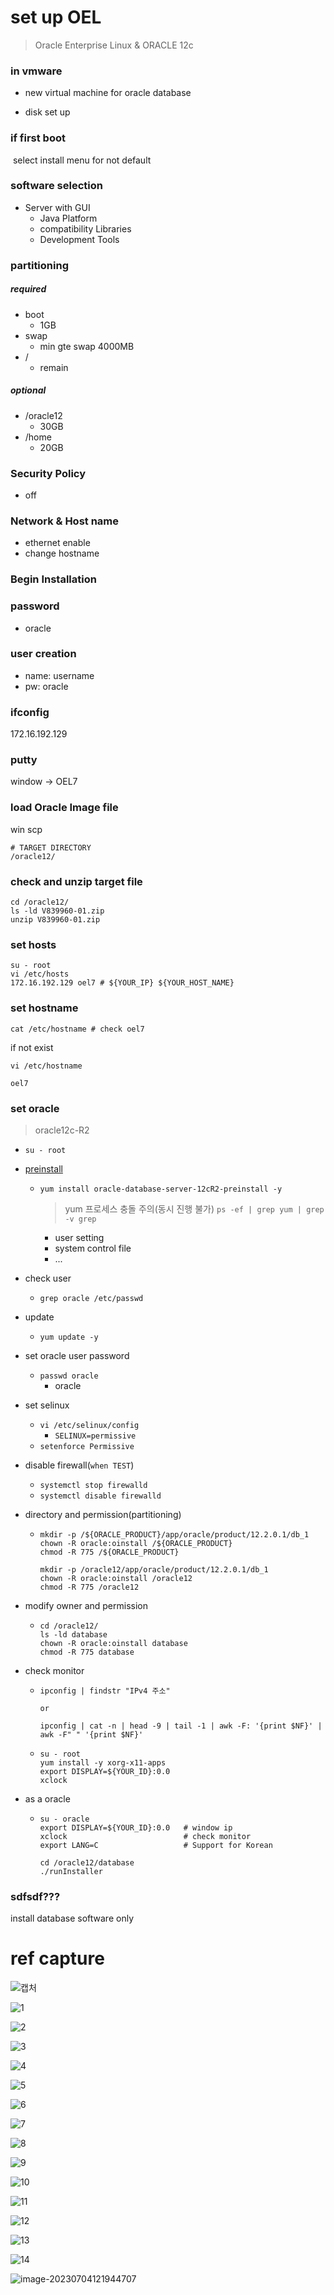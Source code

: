 # set up OEL
> Oracle Enterprise Linux & ORACLE 12c

### in vmware
- new virtual machine for oracle database

- disk set up

### if first boot

​	select install menu for not default	

### software selection

- Server with GUI
	- Java Platform
	- compatibility Libraries
	- Development Tools

### partitioning

##### required

- boot
  - 1GB
- swap
  - min gte swap 4000MB
- /
  - remain

##### optional

- /oracle12
  - 30GB
- /home
  - 20GB

### Security Policy

- off

### Network & Host name

- ethernet enable
- change hostname

### Begin Installation

### password

- oracle

### user creation

- name: username
- pw: oracle

### ifconfig

172.16.192.129

### putty

window -> OEL7

### load Oracle Image file

win scp

```shell
# TARGET DIRECTORY
/oracle12/
```

### check and unzip target file

```shell
cd /oracle12/
ls -ld V839960-01.zip
unzip V839960-01.zip
```

### set hosts

```shell
su - root
vi /etc/hosts
172.16.192.129 oel7 # ${YOUR_IP} ${YOUR_HOST_NAME}
```

### set hostname

```shell
cat /etc/hostname # check oel7
```

if not exist

```shell
vi /etc/hostname

oel7
```

### set oracle

> oracle12c-R2

- `su - root `

- [preinstall](https://oracle-base.com/articles/12c/oracle-db-12cr2-installation-on-oracle-linux-6-and-7)

  - `yum install oracle-database-server-12cR2-preinstall -y`

    > yum 프로세스 충돌 주의(동시 진행 불가)
    > `ps -ef | grep yum | grep -v grep`

    - user setting
    - system control file
    - ...

- check user

  - `grep oracle /etc/passwd`

- update

  - `yum update -y`

- set oracle user password

  - `passwd oracle`
    - oracle

- set selinux

  - `vi /etc/selinux/config`
    - `SELINUX=permissive`
  - `setenforce Permissive`

- disable firewall(`when TEST`)

  - `systemctl stop firewalld`
  - `systemctl disable firewalld`

- directory and permission(partitioning)

  - ```shell
    mkdir -p /${ORACLE_PRODUCT}/app/oracle/product/12.2.0.1/db_1
    chown -R oracle:oinstall /${ORACLE_PRODUCT}
    chmod -R 775 /${ORACLE_PRODUCT}
    
    mkdir -p /oracle12/app/oracle/product/12.2.0.1/db_1
    chown -R oracle:oinstall /oracle12
    chmod -R 775 /oracle12
    ```

- modify owner and permission

  - ```shell
    cd /oracle12/
    ls -ld database
    chown -R oracle:oinstall database
    chmod -R 775 database
    ```

- check monitor 

  - ````shell
    ipconfig | findstr "IPv4 주소"
    
    or
    
    ipconfig | cat -n | head -9 | tail -1 | awk -F: '{print $NF}' | awk -F" " '{print $NF}'
    ````

  - ```shell
    su - root
    yum install -y xorg-x11-apps
    export DISPLAY=${YOUR_ID}:0.0
    xclock
    ```

- as a oracle

  - ```shell
    su - oracle
    export DISPLAY=${YOUR_ID}:0.0  	# window ip
    xclock							# check monitor
    export LANG=C					# Support for Korean
    
    cd /oracle12/database
    ./runInstaller
    ```

### sdfsdf???

install database software only





# ref capture

![캡처](./assets/캡처.PNG)

![1](./assets/1.PNG)

![2](./assets/2.PNG)

![3](./assets/3.PNG)

![4](./assets/4.PNG)

![5](./assets/5.PNG)

![6](./assets/6.PNG)

![7](./assets/7.PNG)

![8](./assets/8.PNG)

![9](./assets/9.PNG)

![10](./assets/10.PNG)

![11](./assets/11.PNG)

![12](./assets/12.PNG)

![13](./assets/13.PNG)

![14](./assets/14.PNG)

![image-20230704121944707](./assets/image-20230704121944707.png)